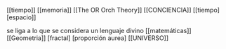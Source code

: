 [[tiempo]]
[[memoria]]
[[The OR Orch Theory]]
[[CONCIENCIA]]
[[tiempo] [espacio]]


se liga a lo que se considera un lenguaje divino [[matemáticas]]
[[Geometria]] [fractal] [proporción aurea] 
[[UNIVERSO]]